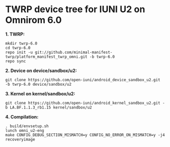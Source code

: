 TWRP device tree for IUNI U2 on Omnirom 6.0
==============================================


**1. TWRP:**

    mkdir twrp-6.0
    cd twrp-6.0
    repo init -u git://github.com/minimal-manifest-twrp/platform_manifest_twrp_omni.git -b twrp-6.0
    repo sync


**2. Device on device/sandbox/u2:**

    git clone https://github.com/open-iuni/android_device_sandbox_u2.git  -b twrp-6.0 device/sandbox/u2


**3. Kernel on kernel/sandbox/u2:**

    git clone https://github.com/open-iuni/android_kernel_sandbox_u2.git -b LA.BF.1.1.3_rb1.15 kernel/sandbox/u2


**4. Compilation:**

    . build/envsetup.sh
    lunch omni_u2-eng
    make CONFIG_DEBUG_SECTION_MISMATCH=y CONFIG_NO_ERROR_ON_MISMATCH=y -j4 recoveryimage